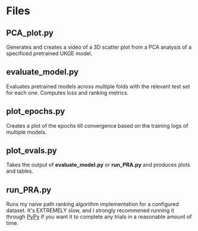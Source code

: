 # Files
## PCA_plot.py
Generates and creates a video of a 3D scatter plot from a PCA analysis of a specificed pretrained UKGE model.
## evaluate_model.py
Evaluates pretrained models across multiple folds with the relevant test set for each one. Computes loss and ranking metrics.
## plot_epochs.py
Creates a plot of the epochs till convergence based on the training logs of multiple models.
## plot_evals.py
Takes the output of **evaluate_model.py** or **run_PRA.py** and produces plots and tables.
## run_PRA.py
Runs my naive path ranking algorithm implementation for a configured dataset. 
It's EXTREMELY slow, and I strongly recommened running it through [PyPy](https://www.pypy.org/index.html) if you want it to complete any trials in a reasonable amount of time.
